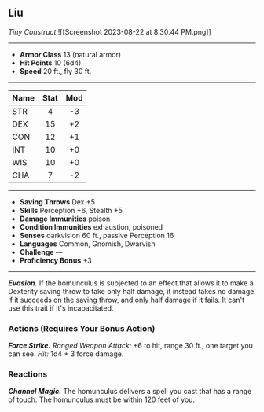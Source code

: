 ## Liu
*Tiny Construct*
![[Screenshot 2023-08-22 at 8.30.44 PM.png]]
___
- **Armor Class** 13 (natural armor)
- **Hit Points** 10 (6d4)
- **Speed** 20 ft., fly 30 ft.
___

| Name | Stat | Mod |
| ---- |:----:|:---:|
| STR  |  4   | -3  |
| DEX  |  15  | +2  |
| CON  |  12  | +1  |
| INT  |  10  | +0  |
| WIS  |  10  | +0  |
| CHA  |  7   | -2  |

___
- **Saving Throws** Dex +5
- **Skills** Perception +6, Stealth +5
- **Damage Immunities** poison
- **Condition Immunities** exhaustion, poisoned
- **Senses** darkvision 60 ft., passive Perception 16
- **Languages** Common, Gnomish, Dwarvish
- **Challenge** —
- **Proficiency Bonus** +3
___
***Evasion.*** If the homunculus is subjected to an effect that allows it to make a Dexterity saving throw to take only half damage, it instead takes no damage if it succeeds on the saving throw, and only half damage if it fails. It can't use this trait if it's incapacitated.  

### Actions (Requires Your Bonus Action)
***Force Strike.*** *Ranged Weapon Attack:* +6 to hit, range 30 ft., one target you can see. *Hit:* 1d4 + 3 force damage.  

### Reactions
***Channel Magic.*** The homunculus delivers a spell you cast that has a range of touch. The homunculus must be within 120 feet of you.